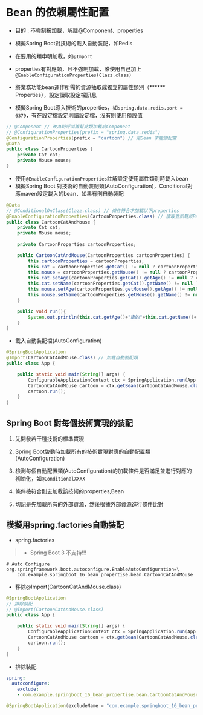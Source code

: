 # Bean 的依賴屬性配置

* 目的 : 不強制被加載，解離@Component、properties
* 模擬Spring Boot對技術的載入自動裝配，如Redis
* 在要用的類申明加載，如`@Import`
* properties有對應類，且不強制加載，誰使用自己加上`@EnableConfigurationProperties(Clazz.class)`


* 將業務功能bean運作所需的資源抽取成獨立的屬性類別（****** Properties），設定讀取設定檔訊息
* 模擬Spring Boot導入技術的properties，如`spring.data.redis.port = 6379`，有在設定檔設定則讀設定檔，沒有則使用預設值

```java
// @Component // 改為時呼叫誰幫此類加載成Component
// @ConfigurationProperties(prefix = "spring.data.redis")
@ConfigurationProperties(prefix = "cartoon") // 是Bean 才能讀配置
@Data
public class CartoonProperties {
    private Cat cat;
    private Mouse mouse; 
}
```
* 使用`@EnableConfigurationProperties`註解設定使用屬性類別時載入bean
* 模擬Spring Boot 對技術的自動裝配類(AutoConfiguration)，Conditional對應maven設定載入的bean，如果有則自動裝配

```java
@Data
// @ConditionalOnClass(Clazz.class) // 條件符合才加載以下properties
@EnableConfigurationProperties(CartoonProperties.class) // 讀取並加載成Bean，被加載的不用申明@Bean or @Component
public class CartoonCatAndMouse {
    private Cat cat;
    private Mouse mouse;
    
    private CartoonProperties cartoonProperties;

    public CartoonCatAndMouse(CartoonProperties cartoonProperties) {
        this.cartoonProperties = cartoonProperties;
        this.cat = cartoonProperties.getCat() != null ? cartoonProperties.getCat(): new Cat();
        this.mouse = cartoonProperties.getMouse() != null ? cartoonProperties.getMouse(): new Mouse();
        this.cat.setAge(cartoonProperties.getCat().getAge() != null ? cartoonProperties.getCat().getAge() : 2);
        this.cat.setName(cartoonProperties.getCat().getName() != null ? cartoonProperties.getCat().getName() : "Tom");
        this.mouse.setAge(cartoonProperties.getMouse().getAge() != null ? cartoonProperties.getMouse().getAge() : 1);
        this.mouse.setName(cartoonProperties.getMouse().getName() != null ? cartoonProperties.getMouse().getName() : "Jerry");
    }

    public void run(){
        System.out.println(this.cat.getAge()+"歲的"+this.cat.getName()+"正追著"+this.mouse.getAge()+"歲的"+this.mouse.getName());
    }
}
```
* 載入自動裝配檔(AutoConfiguration)

```java
@SpringBootApplication
@Import(CartoonCatAndMouse.class) // 加載自動裝配類
public class App {

	public static void main(String[] args) {
		ConfigurableApplicationContext ctx = SpringApplication.run(App.class, args);;
		CartoonCatAndMouse cartoon = ctx.getBean(CartoonCatAndMouse.class);
		cartoon.run();
	}
}
```

## Spring Boot 對每個技術實現的裝配

1. 先開發若干種技術的標準實現

2. Spring Boot啓動時加載所有的技術實現對應的自動配置類(AutoConfiguration)

3. 檢測每個自動配置類(AutoConfiguration)的加載條件是否滿足並進行對應的初始化，如`@ConditionalXXXX`

4. 條件檢符合則去加載該技術的properties,Bean

5. 切記是先加載所有的外部資源，然後根據外部資源進行條件比對

## 模擬用spring.factories自動裝配

* spring.factories
> * Spring Boot 3 不支持!!!
```text
# Auto Configure
org.springframework.boot.autoconfigure.EnableAutoConfiguration=\
    com.example.springboot_16_bean_propertise.bean.CartoonCatAndMouse
```

* 移除@Import(CartoonCatAndMouse.class)

```java
@SpringBootApplication
// 排除裝配
// @Import(CartoonCatAndMouse.class)
public class App {

	public static void main(String[] args) {
		ConfigurableApplicationContext ctx = SpringApplication.run(App.class, args);;
		CartoonCatAndMouse cartoon = ctx.getBean(CartoonCatAndMouse.class);
		cartoon.run();
	}
}
```

* 排除裝配

```yaml
spring:
  autoconfigure:
    exclude:
    - com.example.springboot_16_bean_propertise.bean.CartoonCatAndMouse
```

```java
@SpringBootApplication(excludeName = "com.example.springboot_16_bean_propertise.bean.CartoonCatAndMouse")
```
